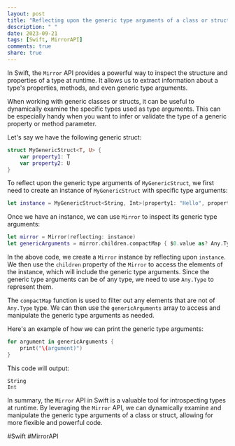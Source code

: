 ```yaml
---
layout: post
title: "Reflecting upon the generic type arguments of a class or struct using Swift Mirror API"
description: " "
date: 2023-09-21
tags: [Swift, MirrorAPI]
comments: true
share: true
---
```


In Swift, the `Mirror` API provides a powerful way to inspect the structure and properties of a type at runtime. It allows us to extract information about a type's properties, methods, and even generic type arguments.

When working with generic classes or structs, it can be useful to dynamically examine the specific types used as type arguments. This can be especially handy when you want to infer or validate the type of a generic property or method parameter.

Let's say we have the following generic struct:

```swift
struct MyGenericStruct<T, U> {
    var property1: T
    var property2: U
}
```

To reflect upon the generic type arguments of `MyGenericStruct`, we first need to create an instance of `MyGenericStruct` with specific type arguments:

```swift
let instance = MyGenericStruct<String, Int>(property1: "Hello", property2: 123)
```

Once we have an instance, we can use `Mirror` to inspect its generic type arguments:

```swift
let mirror = Mirror(reflecting: instance)
let genericArguments = mirror.children.compactMap { $0.value as? Any.Type }
```

In the above code, we create a `Mirror` instance by reflecting upon `instance`. We then use the `children` property of the `Mirror` to access the elements of the instance, which will include the generic type arguments. Since the generic type arguments can be of any type, we need to use `Any.Type` to represent them.

The `compactMap` function is used to filter out any elements that are not of `Any.Type` type. We can then use the `genericArguments` array to access and manipulate the generic type arguments as needed.

Here's an example of how we can print the generic type arguments:

```swift
for argument in genericArguments {
    print("\(argument)")
}
```

This code will output:

```
String
Int
```

In summary, the `Mirror` API in Swift is a valuable tool for introspecting types at runtime. By leveraging the `Mirror` API, we can dynamically examine and manipulate the generic type arguments of a class or struct, allowing for more flexible and powerful code.

#Swift #MirrorAPI